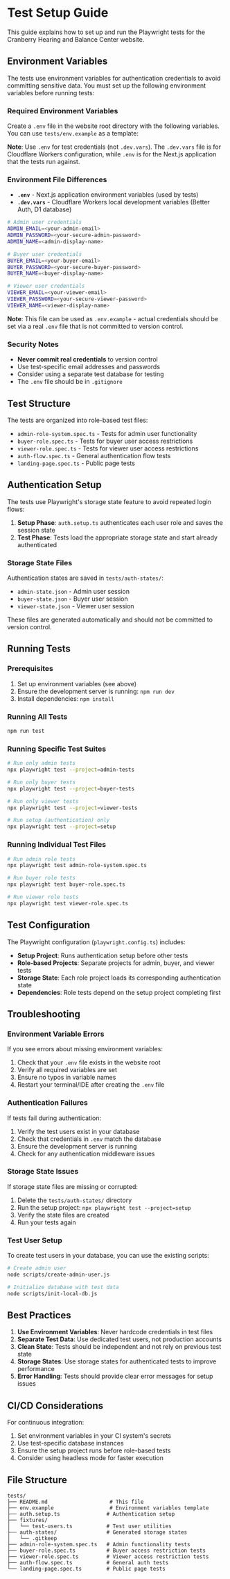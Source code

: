 # Test Setup Guide

This guide explains how to set up and run the Playwright tests for the Cranberry Hearing and Balance Center website.

## Environment Variables

The tests use environment variables for authentication credentials to avoid committing sensitive data. You must set up the following environment variables before running tests:

### Required Environment Variables

Create a `.env` file in the website root directory with the following variables. You can use `tests/env.example` as a template:

**Note**: Use `.env` for test credentials (not `.dev.vars`). The `.dev.vars` file is for Cloudflare Workers configuration, while `.env` is for the Next.js application that the tests run against.

### Environment File Differences

- **`.env`** - Next.js application environment variables (used by tests)
- **`.dev.vars`** - Cloudflare Workers local development variables (Better Auth, D1 database)

```bash
# Admin user credentials
ADMIN_EMAIL=<your-admin-email>
ADMIN_PASSWORD=<your-secure-admin-password>
ADMIN_NAME=<admin-display-name>

# Buyer user credentials  
BUYER_EMAIL=<your-buyer-email>
BUYER_PASSWORD=<your-secure-buyer-password>
BUYER_NAME=<buyer-display-name>

# Viewer user credentials
VIEWER_EMAIL=<your-viewer-email>
VIEWER_PASSWORD=<your-secure-viewer-password>
VIEWER_NAME=<viewer-display-name>
```

**Note**: This file can be used as `.env.example` - actual credentials should be set via a real `.env` file that is not committed to version control.

### Security Notes

- **Never commit real credentials** to version control
- Use test-specific email addresses and passwords
- Consider using a separate test database for testing
- The `.env` file should be in `.gitignore`

## Test Structure

The tests are organized into role-based test files:

- `admin-role-system.spec.ts` - Tests for admin user functionality
- `buyer-role.spec.ts` - Tests for buyer user access restrictions
- `viewer-role.spec.ts` - Tests for viewer user access restrictions
- `auth-flow.spec.ts` - General authentication flow tests
- `landing-page.spec.ts` - Public page tests

## Authentication Setup

The tests use Playwright's storage state feature to avoid repeated login flows:

1. **Setup Phase**: `auth.setup.ts` authenticates each user role and saves the session state
2. **Test Phase**: Tests load the appropriate storage state and start already authenticated

### Storage State Files

Authentication states are saved in `tests/auth-states/`:
- `admin-state.json` - Admin user session
- `buyer-state.json` - Buyer user session  
- `viewer-state.json` - Viewer user session

These files are generated automatically and should not be committed to version control.

## Running Tests

### Prerequisites

1. Set up environment variables (see above)
2. Ensure the development server is running: `npm run dev`
3. Install dependencies: `npm install`

### Running All Tests

```bash
npm run test
```

### Running Specific Test Suites

```bash
# Run only admin tests
npx playwright test --project=admin-tests

# Run only buyer tests  
npx playwright test --project=buyer-tests

# Run only viewer tests
npx playwright test --project=viewer-tests

# Run setup (authentication) only
npx playwright test --project=setup
```

### Running Individual Test Files

```bash
# Run admin role tests
npx playwright test admin-role-system.spec.ts

# Run buyer role tests
npx playwright test buyer-role.spec.ts

# Run viewer role tests
npx playwright test viewer-role.spec.ts
```

## Test Configuration

The Playwright configuration (`playwright.config.ts`) includes:

- **Setup Project**: Runs authentication setup before other tests
- **Role-based Projects**: Separate projects for admin, buyer, and viewer tests
- **Storage State**: Each role project loads its corresponding authentication state
- **Dependencies**: Role tests depend on the setup project completing first

## Troubleshooting

### Environment Variable Errors

If you see errors about missing environment variables:

1. Check that your `.env` file exists in the website root
2. Verify all required variables are set
3. Ensure no typos in variable names
4. Restart your terminal/IDE after creating the `.env` file

### Authentication Failures

If tests fail during authentication:

1. Verify the test users exist in your database
2. Check that credentials in `.env` match the database
3. Ensure the development server is running
4. Check for any authentication middleware issues

### Storage State Issues

If storage state files are missing or corrupted:

1. Delete the `tests/auth-states/` directory
2. Run the setup project: `npx playwright test --project=setup`
3. Verify the state files are created
4. Run your tests again

### Test User Setup

To create test users in your database, you can use the existing scripts:

```bash
# Create admin user
node scripts/create-admin-user.js

# Initialize database with test data
node scripts/init-local-db.js
```

## Best Practices

1. **Use Environment Variables**: Never hardcode credentials in test files
2. **Separate Test Data**: Use dedicated test users, not production accounts
3. **Clean State**: Tests should be independent and not rely on previous test state
4. **Storage States**: Use storage states for authenticated tests to improve performance
5. **Error Handling**: Tests should provide clear error messages for setup issues

## CI/CD Considerations

For continuous integration:

1. Set environment variables in your CI system's secrets
2. Use test-specific database instances
3. Ensure the setup project runs before role-based tests
4. Consider using headless mode for faster execution

## File Structure

```
tests/
├── README.md                    # This file
├── env.example                  # Environment variables template
├── auth.setup.ts               # Authentication setup
├── fixtures/
│   └── test-users.ts           # Test user utilities
├── auth-states/                # Generated storage states
│   └── .gitkeep
├── admin-role-system.spec.ts   # Admin functionality tests
├── buyer-role.spec.ts          # Buyer access restriction tests
├── viewer-role.spec.ts         # Viewer access restriction tests
├── auth-flow.spec.ts           # General auth tests
└── landing-page.spec.ts        # Public page tests
```
